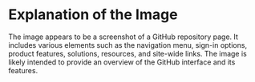# Explanation of the Image

The image appears to be a screenshot of a GitHub repository page. It includes various elements such as the navigation menu, sign-in options, product features, solutions, resources, and site-wide links. The image is likely intended to provide an overview of the GitHub interface and its features.
